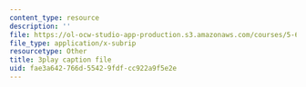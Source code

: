 ```yaml
---
content_type: resource
description: ''
file: https://ol-ocw-studio-app-production.s3.amazonaws.com/courses/5-60-thermodynamics-kinetics-spring-2008/fae3a642766d55429fdfcc922a9f5e2e_TDqx8Zv1rRo.vtt
file_type: application/x-subrip
resourcetype: Other
title: 3play caption file
uid: fae3a642-766d-5542-9fdf-cc922a9f5e2e
---
```

